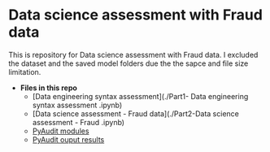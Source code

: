 # Data science assessment with Fraud data

This is repository for Data science assessment with Fraud data. I excluded the 
dataset and the saved model folders due the the sapce and file size limitation.

+ **Files in this repo**
  * [Data engineering syntax assessment](./Part1- Data engineering syntax assessment .ipynb)
  * [Data science assessment - Fraud data](./Part2-Data science assessment - Fraud .ipynb)
  * [PyAudit modules](./PyAudit.py)
  * [PyAudit ouput results](./output/)
